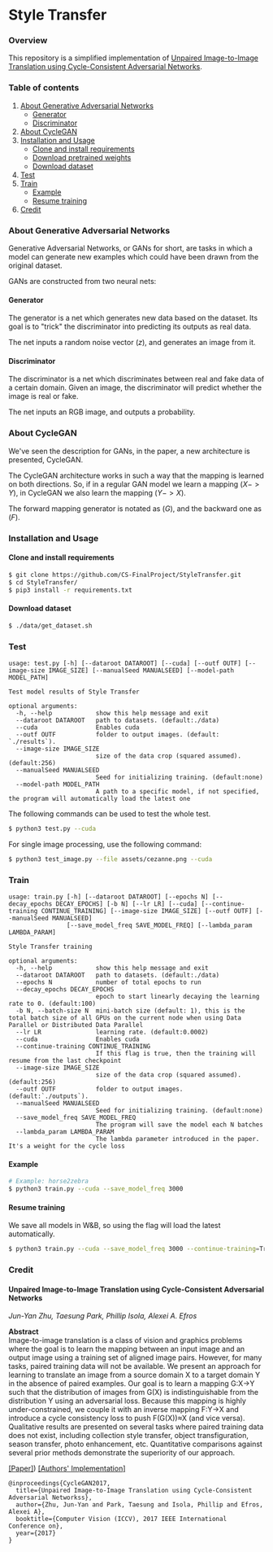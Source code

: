 # Style Transfer

### Overview
This repository is a simplified implementation of [Unpaired Image-to-Image Translation using Cycle-Consistent Adversarial Networks](https://arxiv.org/abs/1703.10593).  

### Table of contents
1. [About Generative Adversarial Networks](#about-generative-adversarial-networks)
   * [Generator](#generator)
   * [Discriminator](#discriminator)
2. [About CycleGAN](#about-cyclegan)
3. [Installation and Usage](#installation-and-usage)
    * [Clone and install requirements](#clone-and-install-requirements)
    * [Download pretrained weights](#download-pretrained-weights)
    * [Download dataset](#download-dataset)
4. [Test](#test)
5. [Train](#train)
    * [Example](#example)
    * [Resume training](#resume-training)
6. [Credit](#credit)

### About Generative Adversarial Networks
Generative Adversarial Networks, or GANs for short, are tasks in which a model can generate new examples which
could have been drawn from the original dataset.

GANs are constructed from two neural nets:

#### Generator
The generator is a net which generates new data based on the dataset. Its goal is to "trick" the discriminator
into predicting its outputs as real data.

The net inputs a random noise vector $(z)$, and generates an image from it.

#### Discriminator
The discriminator is a net which discriminates between real and fake data of a certain domain. Given an image,
the discriminator will predict whether the image is real or fake.

The net inputs an RGB image, and outputs a probability.

### About CycleGAN
We've seen the description for GANs, in the paper, a new architecture is presented, CycleGAN.

The CycleGAN architecture works in such a way that the mapping is learned on both directions. 
So, if in a regular GAN model we learn a mapping $(X -> Y)$, in CycleGAN we also learn the mapping $(Y -> X)$.

The forward mapping generator is notated as $(G)$, and the backward one as $(F)$.

### Installation and Usage

#### Clone and install requirements

```bash
$ git clone https://github.com/CS-FinalProject/StyleTransfer.git
$ cd StyleTransfer/
$ pip3 install -r requirements.txt
```

#### Download dataset

```bash
$ ./data/get_dataset.sh
```

### Test

```text
usage: test.py [-h] [--dataroot DATAROOT] [--cuda] [--outf OUTF] [--image-size IMAGE_SIZE] [--manualSeed MANUALSEED] [--model-path MODEL_PATH]

Test model results of Style Transfer

optional arguments:
  -h, --help            show this help message and exit
  --dataroot DATAROOT   path to datasets. (default:./data)
  --cuda                Enables cuda
  --outf OUTF           folder to output images. (default: `./results`).
  --image-size IMAGE_SIZE
                        size of the data crop (squared assumed). (default:256)
  --manualSeed MANUALSEED
                        Seed for initializing training. (default:none)
  --model-path MODEL_PATH
                        A path to a specific model, if not specified, the program will automatically load the latest one

```

The following commands can be used to test the whole test.

```bash
$ python3 test.py --cuda
```

For single image processing, use the following command:

```bash
$ python3 test_image.py --file assets/cezanne.png --cuda
```

### Train

```text
usage: train.py [-h] [--dataroot DATAROOT] [--epochs N] [--decay_epochs DECAY_EPOCHS] [-b N] [--lr LR] [--cuda] [--continue-training CONTINUE_TRAINING] [--image-size IMAGE_SIZE] [--outf OUTF] [--manualSeed MANUALSEED]
                [--save_model_freq SAVE_MODEL_FREQ] [--lambda_param LAMBDA_PARAM]

Style Transfer training

optional arguments:
  -h, --help            show this help message and exit
  --dataroot DATAROOT   path to datasets. (default:./data)
  --epochs N            number of total epochs to run
  --decay_epochs DECAY_EPOCHS
                        epoch to start linearly decaying the learning rate to 0. (default:100)
  -b N, --batch-size N  mini-batch size (default: 1), this is the total batch size of all GPUs on the current node when using Data Parallel or Distributed Data Parallel
  --lr LR               learning rate. (default:0.0002)
  --cuda                Enables cuda
  --continue-training CONTINUE_TRAINING
                        If this flag is true, then the training will resume from the last checkpoint
  --image-size IMAGE_SIZE
                        size of the data crop (squared assumed). (default:256)
  --outf OUTF           folder to output images. (default:`./outputs`).
  --manualSeed MANUALSEED
                        Seed for initializing training. (default:none)
  --save_model_freq SAVE_MODEL_FREQ
                        The program will save the model each N batches
  --lambda_param LAMBDA_PARAM
                        The lambda parameter introduced in the paper. It's a weight for the cycle loss
```

#### Example

```bash
# Example: horse2zebra
$ python3 train.py --cuda --save_model_freq 3000
```

#### Resume training

We save all models in W&B, so using the flag will load the latest automatically.

```bash
$ python3 train.py --cuda --save_model_freq 3000 --continue-training=True
```

### Credit

#### Unpaired Image-to-Image Translation using Cycle-Consistent Adversarial Networks
_Jun-Yan Zhu, Taesung Park, Phillip Isola, Alexei A. Efros_ <br>

**Abstract** <br>
Image-to-image translation is a class of vision and graphics problems where the goal 
is to learn the mapping between an input image and an output image using a training 
set of aligned image pairs. However, for many tasks, paired training data will not be 
available. We present an approach for learning to translate an image from a source 
domain X to a target domain Y in the absence of paired examples. Our goal is to learn 
a mapping G:X→Y such that the distribution of images from G(X) is indistinguishable
from the distribution Y using an adversarial loss. Because this mapping is highly
under-constrained, we couple it with an inverse mapping F:Y→X and introduce a cycle 
consistency loss to push F(G(X))≈X (and vice versa). Qualitative results are presented 
on several tasks where paired training data does not exist, including collection 
style transfer, object transfiguration, season transfer, photo enhancement, etc. 
Quantitative comparisons against several prior methods demonstrate the superiority
of our approach.

[[Paper]](https://arxiv.org/pdf/1703.10593)) [[Authors' Implementation]](https://github.com/junyanz/pytorch-CycleGAN-and-pix2pix)

```
@inproceedings{CycleGAN2017,
  title={Unpaired Image-to-Image Translation using Cycle-Consistent Adversarial Networkss},
  author={Zhu, Jun-Yan and Park, Taesung and Isola, Phillip and Efros, Alexei A},
  booktitle={Computer Vision (ICCV), 2017 IEEE International Conference on},
  year={2017}
}
```
